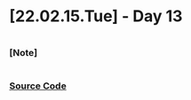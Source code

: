 # [22.02.15.Tue] - Day 13

##

#

### [Note]

#

### [Source Code](https://github.com/ding-co/developer-dignity/tree/main/boot-camp/practice/February/day13)
